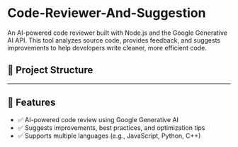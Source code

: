 # Code-Reviewer-And-Suggestion

An AI-powered code reviewer built with Node.js and the Google Generative AI API. This tool analyzes source code, provides feedback, and suggests improvements to help developers write cleaner, more efficient code.

## 📂 Project Structure


---

## 🧠 Features

- ✅ AI-powered code review using Google Generative AI
- ✅ Suggests improvements, best practices, and optimization tips
- ✅ Supports multiple languages (e.g., JavaScript, Python, C++)
